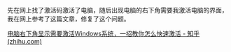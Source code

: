 先在网上找了激活码激活了电脑，随后出现电脑的右下角需要我激活电脑的界面，我在网上参考了这篇文章，修复了这个问题。

[电脑右下角显示需要激活Windows系统，一招教你怎么快速激活 - 知乎 (zhihu.com)](https://zhuanlan.zhihu.com/p/614597768)